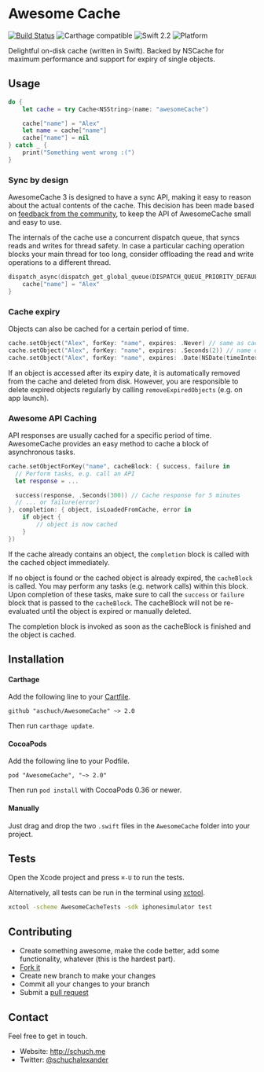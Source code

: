 # Awesome Cache

[![Build Status](https://travis-ci.org/aschuch/AwesomeCache.svg)](https://travis-ci.org/aschuch/AwesomeCache)
![Carthage compatible](https://img.shields.io/badge/Carthage-compatible-4BC51D.svg?style=flat)
![Swift 2.2](https://img.shields.io/badge/Swift-2.2-orange.svg)
![Platform](https://img.shields.io/badge/platform-iOS%20%7C%20watchOS%20%7C%20tvOS-lightgrey.svg)

Delightful on-disk cache (written in Swift).
Backed by NSCache for maximum performance and support for expiry of single objects.


## Usage

```swift
do {
    let cache = try Cache<NSString>(name: "awesomeCache")

    cache["name"] = "Alex"
    let name = cache["name"]
    cache["name"] = nil
} catch _ {
    print("Something went wrong :(")
}
```

### Sync by design

AwesomeCache 3 is designed to have a sync API, making it easy to reason about the actual contents of the cache. This decision has been made based on [feedback from the community](issues/33), to keep the API of AwesomeCache small and easy to use. 

The internals of the cache use a concurrent dispatch queue, that syncs reads and writes for thread safety. In case a particular caching operation blocks your main thread for too long, consider offloading the read and write operations to a different thread.

```swift
dispatch_async(dispatch_get_global_queue(DISPATCH_QUEUE_PRIORITY_DEFAULT, 0)) { 
	cache["name"] = "Alex"
}
```

### Cache expiry

Objects can also be cached for a certain period of time.

```swift
cache.setObject("Alex", forKey: "name", expires: .Never) // same as cache["name"] = "Alex"
cache.setObject("Alex", forKey: "name", expires: .Seconds(2)) // name expires in 2 seconds
cache.setObject("Alex", forKey: "name", expires: .Date(NSDate(timeIntervalSince1970: 1428364800))) // name expires on 4th of July 2015
```

If an object is accessed after its expiry date, it is automatically removed from the cache and deleted from disk.
However, you are responsible to delete expired objects regularly by calling `removeExpiredObjects` (e.g. on app launch).




### Awesome API Caching

API responses are usually cached for a specific period of time. AwesomeCache provides an easy method to cache a block of asynchronous tasks.

```swift
cache.setObjectForKey("name", cacheBlock: { success, failure in
  // Perform tasks, e.g. call an API
  let response = ...

  success(response, .Seconds(300)) // Cache response for 5 minutes
  // ... or failure(error)
}, completion: { object, isLoadedFromCache, error in
	if object {
	 	// object is now cached
	}
})
```

If the cache already contains an object, the `completion` block is called with the cached object immediately.

If no object is found or the cached object is already expired, the `cacheBlock` is called.
You may perform any tasks (e.g. network calls) within this block. Upon completion of these tasks, make sure to call the `success` or `failure` block that is passed to the `cacheBlock`. The cacheBlock will not be re-evaluated until the object is expired or manually deleted.

The completion block is invoked as soon as the cacheBlock is finished and the object is cached.


## Installation

#### Carthage

Add the following line to your [Cartfile](https://github.com/Carthage/Carthage/blob/master/Documentation/Artifacts.md#cartfile).

```
github "aschuch/AwesomeCache" ~> 2.0
```

Then run `carthage update`.

#### CocoaPods

Add the following line to your Podfile.

```
pod "AwesomeCache", "~> 2.0"
```

Then run `pod install` with CocoaPods 0.36 or newer.

#### Manually

Just drag and drop the two `.swift` files in the `AwesomeCache` folder into your project.

## Tests

Open the Xcode project and press `⌘-U` to run the tests.

Alternatively, all tests can be run in the terminal using [xctool](https://github.com/facebook/xctool).

```bash
xctool -scheme AwesomeCacheTests -sdk iphonesimulator test
```

## Contributing

* Create something awesome, make the code better, add some functionality,
  whatever (this is the hardest part).
* [Fork it](http://help.github.com/forking/)
* Create new branch to make your changes
* Commit all your changes to your branch
* Submit a [pull request](http://help.github.com/pull-requests/)


## Contact

Feel free to get in touch.

* Website: <http://schuch.me>
* Twitter: [@schuchalexander](http://twitter.com/schuchalexander)